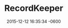 ---
layout: post
position: 7
title:  "RecordKeeper"
date:   2015-12-12 16:35:34 -0600
categories: jekyll update
project: true
tech: Ruby, Ruby on Rails, JQuery, Javascript, Bootstrap, PostgreSQL, Active Record, Heroku
description: App for hording record collectors to browse and trade with others, in a community of vinyl enthusiasts.
link: https://powerful-taiga-9352.herokuapp.com/
---